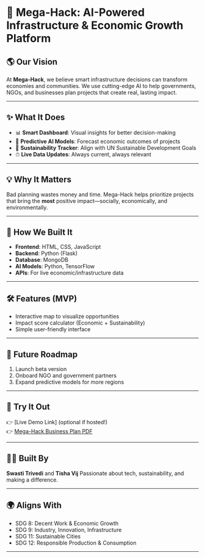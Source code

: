 # 🚀 Mega-Hack: AI-Powered Infrastructure & Economic Growth Platform

## 🌎 Our Vision
At **Mega-Hack**, we believe smart infrastructure decisions can transform economies and communities. We use cutting-edge AI to help governments, NGOs, and businesses plan projects that create real, lasting impact.

---

## ✨ What It Does
- 📊 **Smart Dashboard**: Visual insights for better decision-making
- 🔮 **Predictive AI Models**: Forecast economic outcomes of projects
- 🌱 **Sustainability Tracker**: Align with UN Sustainable Development Goals
- ⏱ **Live Data Updates**: Always current, always relevant

---

## 💡 Why It Matters
Bad planning wastes money and time. Mega-Hack helps prioritize projects that bring the **most** positive impact—socially, economically, and environmentally.

---

## 🔧 How We Built It
- **Frontend**: HTML, CSS, JavaScript  
- **Backend**: Python (Flask)  
- **Database**: MongoDB  
- **AI Models**: Python, TensorFlow  
- **APIs**: For live economic/infrastructure data

---

## 🛠 Features (MVP)
- Interactive map to visualize opportunities
- Impact score calculator (Economic + Sustainability)
- Simple user-friendly interface

---

## 📅 Future Roadmap
1. Launch beta version
2. Onboard NGO and government partners
3. Expand predictive models for more regions

---

## 🚀 Try It Out
👉 [Live Demo Link] (optional if hosted!)  
👉 [Mega-Hack Business Plan PDF](./Mega-Hack_Business_Plan.pdf)

---

## 🧑‍💻 Built By
**Swasti Trivedi**  and **Tisha Vij**
Passionate about tech, sustainability, and making a difference.

---

## 🌍 Aligns With
- SDG 8: Decent Work & Economic Growth  
- SDG 9: Industry, Innovation, Infrastructure  
- SDG 11: Sustainable Cities  
- SDG 12: Responsible Production & Consumption  

---


